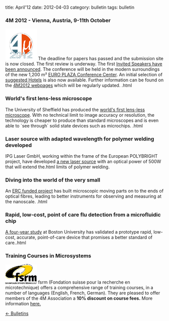 title: April'12
date: 2012-04-03 
category: bulletin
tags: bulletin

<!--break-->
###  4M 2012 - Vienna, Austria, 9-11th October


![4M2011](/images/4m-2012_100.png)
The deadline for papers has passed and the submission site is now closed. The first review is underway. The first [Invited Speakers have been announced](/content/Invited-Speakers-4M2012/Invited-Speakers-4M2012.html). The conference will be held in the modern surroundings of the new 1,200 m² [EURO PLAZA Conference Center](http://www.europlaza.at/jart/prj3/euro_pl/website.jart?rel=en&content-id=1155914559700&reserve-mode=active). An initial selection of [suggested Hotels](/content/Hotels-Accommodation) is also now available. Further information can be found on the [4M2012 webpages](/conference/2012) which will be regularly updated. .html
  
###  World's first lens-less microscope

The University of Sheffield has produced the [world's first lens-less microscope](/content/Virtual-microscope-lens-delivers-real-revolution-imaging/Virtual-microscope-lens-delivers-real-revolution-imaging.html). With no technical limit to image accuracy or resolution, the technology is cheaper to produce than standard microscopes and is even able to `see through´ solid state devices such as microchips.  .html
  
###  Laser source with adapted wavelength for polymer welding developed

IPG Laser GmbH, working within the frame of the European POLYBRIGHT project, have developed [a new laser source](/content/New-laser-source-adapted-polymer-welding-developed-POLYBRIGHT-project/New-laser-source-adapted-polymer-welding-developed-POLYBRIGHT-project.html) with an optical power of 500W that will extend the.html
limits of polymer welding.

  
###  Diving into the world of the very small

An [ERC funded project](/content/Diving-world-very-small/Diving-world-very-small.html) has built microscopic moving parts on to the ends of optical fibres, leading to better instruments for observing and measuring at the nanoscale.  .html
  
###  Rapid, low-cost, point of care flu detection from a microfluidic chip

[A four-year study](/content/Rapid-low-cost-point-care-flu-detection-microfluidic-chip/Rapid-low-cost-point-care-flu-detection-microfluidic-chip.html) at Boston University has validated a prototype rapid, low-cost, accurate, point-of-care device that promises a better standard of care..html
  
###  Training Courses in Microsystems

![FSRM](/images/FSRM_LOGO_web.gif)
fsrm (Fondation suisse pour la recherche en microtechnique) offers a comprehensive range of training courses, in a number of languages (English, French, German). They are pleased to offer members of the 4M Association a <b>10% discount on course fees.</b> More information [here.](/content/fsrm-training-courses/fsrm-training-courses.html)

[&larr; Bulletins](/bulletin/index.html)